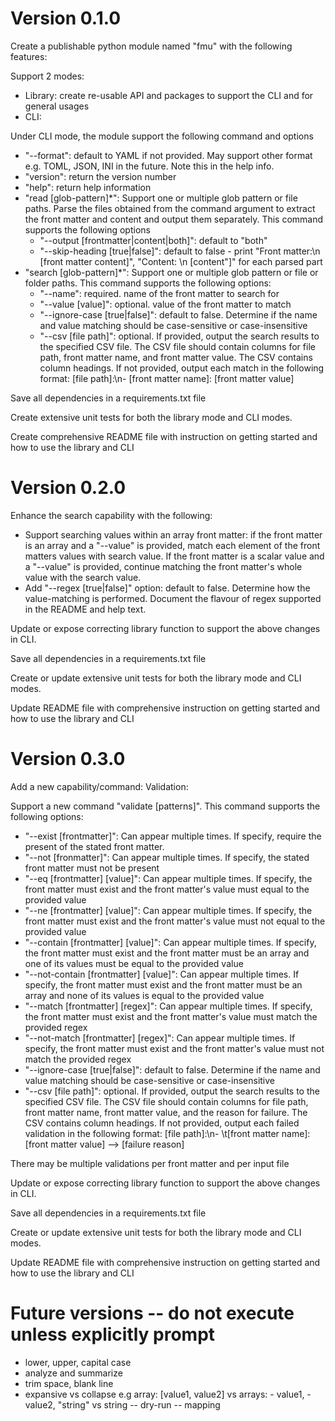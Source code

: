 # Version 0.1.0

Create a publishable python module named "fmu" with the following features:


Support 2 modes:
- Library: create re-usable API and packages to support the CLI and for general usages
- CLI:

Under CLI mode, the module support the following command and options
- "--format": default to YAML if not provided. May support other format e.g. TOML, JSON, INI in the future. Note this in the help info.
- "version": return the version number
- "help": return help information
- "read [glob-pattern]*": Support one or multiple glob pattern or file paths. Parse the files obtained from the command argument to extract the front matter and content and output them separately. This command supports the following options
  + "--output [frontmatter|content|both]": default to "both"
  + "--skip-heading [true|false]": default to false - print "Front matter:\n [front matter content]", "Content: \n [content"]" for each parsed part
- "search [glob-pattern]*": Support one or multiple glob pattern or file or folder paths. This command supports the following options:
  + "--name": required. name of the front matter to search for
  + "--value [value]": optional. value of the front matter to match
  + "--ignore-case [true|false]": default to false. Determine if the name and value matching should be case-sensitive or case-insensitive
  + "--csv [file path]": optional. If provided, output the search results to the specified CSV file. The CSV file should contain columns for file path, front matter name, and front matter value. The CSV contains column headings. If not provided, output each match in the following format: [file path]:\n- [front matter name]: [front matter value]

Save all dependencies in a requirements.txt file

Create extensive unit tests for both the library mode and CLI modes. 

Create comprehensive README file with instruction on getting started and how to use the library and CLI

# Version 0.2.0

Enhance the search capability with the following:
- Support searching values within an array front matter: if the front matter is an array and a "--value" is provided, match each element of the front matters values with search value. If the front matter is a scalar value and a "--value" is provided, continue matching the front matter's whole value with the search value. 
- Add "--regex [true|false]" option: default to false. Determine how the value-matching is performed. Document the flavour of regex supported in the README and help text.

Update or expose correcting library function to support the above changes in CLI.

Save all dependencies in a requirements.txt file

Create or update extensive unit tests for both the library mode and CLI modes. 

Update README file with comprehensive instruction on getting started and how to use the library and CLI

# Version 0.3.0

Add a new capability/command: Validation:

Support a new command "validate [patterns]". This command supports the following options:
- "--exist [frontmatter]": Can appear multiple times. If specify, require the present of the stated front matter. 
- "--not [fronmatter]": Can appear multiple times. If specify, the stated front matter must not be present
- "--eq [frontmatter] [value]": Can appear multiple times. If specify, the front matter must exist and the front matter's value must equal to the provided value
- "--ne [frontmatter] [value]": Can appear multiple times. If specify, the front matter must exist and the front matter's value must not equal to the provided value
- "--contain [frontmatter] [value]": Can appear multiple times. If specify, the front matter must exist and the front matter must be an array and one of its values must be equal to the provided value
- "--not-contain [frontmatter] [value]": Can appear multiple times. If specify, the front matter must exist and the front matter must be an array and none of its values is equal to the provided value
- "--match [frontmatter] [regex]": Can appear multiple times. If specify, the front matter must exist and the front matter's value must match the provided regex
- "--not-match [frontmatter] [regex]": Can appear multiple times. If specify, the front matter must exist and the front matter's value must not match the provided regex
- "--ignore-case [true|false]": default to false. Determine if the name and value matching should be case-sensitive or case-insensitive
- "--csv [file path]": optional. If provided, output the search results to the specified CSV file. The CSV file should contain columns for file path, front matter name, front matter value, and the reason for failure. The CSV contains column headings. If not provided, output each failed validation in the following format: [file path]:\n- \t[front matter name]: [front matter value] --> [failure reason]

There may be multiple validations per front matter and per input file

Update or expose correcting library function to support the above changes in CLI.

Save all dependencies in a requirements.txt file

Create or update extensive unit tests for both the library mode and CLI modes. 

Update README file with comprehensive instruction on getting started and how to use the library and CLI



# Future versions -- do not execute unless explicitly prompt

- lower, upper, capital case
- analyze and summarize
- trim space, blank line
- expansive vs collapse e.g array: [value1, value2] vs arrays: - value1, - value2, "string" vs string
-- dry-run
-- mapping

